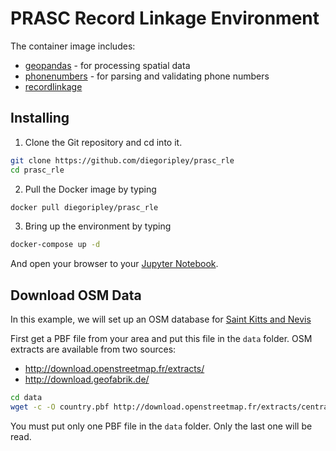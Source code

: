 # PRASC Record Linkage Environment

The container image includes:

- [geopandas](http://geopandas.org/) -  for processing spatial data
- [phonenumbers](https://github.com/daviddrysdale/python-phonenumbers) - for parsing and validating phone numbers
- [recordlinkage](https://github.com/J535D165/recordlinkage)

## Installing 
1. Clone the Git repository and cd into it.
```bash
git clone https://github.com/diegoripley/prasc_rle
cd prasc_rle
```

2. Pull the Docker image by typing
```bash
docker pull diegoripley/prasc_rle
```

3. Bring up the environment by typing
```bash
docker-compose up -d
```

And open your browser to your [Jupyter Notebook](http://localhost:8888).

## Download OSM Data
In this example, we will set up an OSM database for [Saint Kitts and Nevis](https://en.wikipedia.org/wiki/Saint_Kitts_and_Nevis)

First get a PBF file from your area and put this file in the `data` folder.
OSM extracts are available from two sources:
* http://download.openstreetmap.fr/extracts/
* http://download.geofabrik.de/

```bash
cd data
wget -c -O country.pbf http://download.openstreetmap.fr/extracts/central-america/saint_kitts_and_nevis.osm.pbf
```

You must put only one PBF file in the `data` folder. Only the last one will be read.
